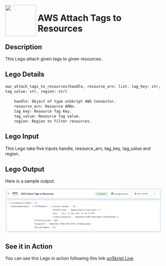 [<img align="left" src="https://unskript.com/assets/favicon.png" width="100" height="100" style="padding-right: 5px">](https://unskript.com/assets/favicon.png) 
<h1>AWS Attach Tags to Resources </h1>

## Description
This Lego attach given tags to given resources.


## Lego Details

    aws_attach_tags_to_resources(handle, resource_arn: list, tag_key: str, tag_value: str, region: str)

        handle: Object of type unSkript AWS Connector.
        resource_arn: Resource ARNs.
        tag_key: Resource Tag Key.
        tag_value: Resource Tag value.
        region: Region to filter resources.

## Lego Input
This Lego take five inputs handle, resource_arn, tag_key, tag_value and region.

## Lego Output
Here is a sample output.

<img src="./1.png">

## See it in Action

You can see this Lego in action following this link [unSkript Live](https://us.app.unskript.io)


